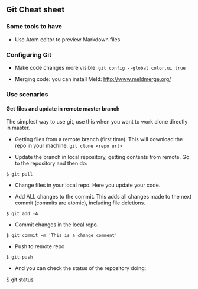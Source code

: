 ## Git Cheat sheet

### Some tools to have

- Use Atom editor to preview Markdown files.


### Configuring Git

- Make code changes more visible:
`git config --global color.ui true`

- Merging code: you can install Meld: http://www.meldmerge.org/


### Use scenarios

#### Get files and update in remote master branch

The simplest way to use git, use this when you want to work alone directly in master.

- Getting files from a remote branch (first time). This will download the repo in your machine.
`git clone <repo url>`

- Update the branch in local repository, getting contents from remote. Go to the repository and then do:

`$ git pull`

- Change files in your local repo. Here you update your code.

- Add ALL changes to the commit. This adds all changes made to the next commit (commits are atomic), including file deletions.

`$ git add -A`

- Commit changes in the local repo.

`$ git commit -m 'This is a change comment'`

- Push to remote repo

`$ git push`

- And you can check the status of the repository doing:

$ git status
